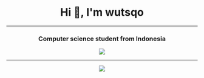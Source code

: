 <h1 align="center">Hi 👋, I'm wutsqo</h1>

---

<h3 align="center">Computer science student from Indonesia</h3>

<p align="center">
<img src="https://gpvc.arturio.dev/wutsqo"profile views">
</p>
                                                        
---
<p align="center" >
<img src="https://github-readme-stats.vercel.app/api?username=wutsqo&show_icons=true&count_private=true" style="text-align:center" />
</p>
